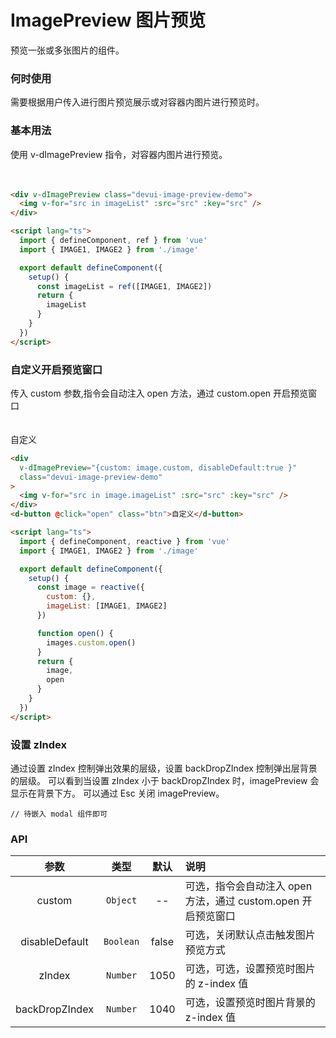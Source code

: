 # ImagePreview 图片预览

预览一张或多张图片的组件。

### 何时使用

需要根据用户传入进行图片预览展示或对容器内图片进行预览时。

### 基本用法

使用 v-dImagePreview 指令，对容器内图片进行预览。

<div v-dImagePreview class="devui-image-preview-demo">
  <img v-for="src in imageList" :src="src" :key="src" />
</div>

```html
<div v-dImagePreview class="devui-image-preview-demo">
  <img v-for="src in imageList" :src="src" :key="src" />
</div>

<script lang="ts">
  import { defineComponent, ref } from 'vue'
  import { IMAGE1, IMAGE2 } from './image'

  export default defineComponent({
    setup() {
      const imageList = ref([IMAGE1, IMAGE2])
      return {
        imageList
      }
    }
  })
</script>
```

### 自定义开启预览窗口

传入 custom 参数,指令会自动注入 open 方法，通过 custom.open 开启预览窗口

<div v-dImagePreview="{custom: image.custom, disableDefault:true }" class="devui-image-preview-demo">
  <img v-for="src in imageList" :src="src" :key="src" />
</div>
<d-button @click="open" class="btn">自定义</d-button>

```html
<div
  v-dImagePreview="{custom: image.custom, disableDefault:true }"
  class="devui-image-preview-demo"
>
  <img v-for="src in image.imageList" :src="src" :key="src" />
</div>
<d-button @click="open" class="btn">自定义</d-button>

<script lang="ts">
  import { defineComponent, reactive } from 'vue'
  import { IMAGE1, IMAGE2 } from './image'

  export default defineComponent({
    setup() {
      const image = reactive({
        custom: {},
        imageList: [IMAGE1, IMAGE2]
      })

      function open() {
        images.custom.open()
      }
      return {
        image,
        open
      }
    }
  })
</script>
```

### 设置 zIndex

通过设置 zIndex 控制弹出效果的层级，设置 backDropZIndex 控制弹出层背景的层级。
可以看到当设置 zIndex 小于 backDropZIndex 时，imagePreview 会显示在背景下方。
可以通过 Esc 关闭 imagePreview。

```
// 待嵌入 modal 组件即可
```

### API

|      参数      |   类型    | 默认  | 说明                                                          |
| :------------: | :-------: | :---: | :------------------------------------------------------------ |
|     custom     | `Object`  |  --   | 可选，指令会自动注入 open 方法，通过 custom.open 开启预览窗口 |
| disableDefault | `Boolean` | false | 可选，关闭默认点击触发图片预览方式                            |
|     zIndex     | `Number`  | 1050  | 可选，可选，设置预览时图片的 z-index 值                       |
| backDropZIndex | `Number`  | 1040  | 可选，设置预览时图片背景的 z-index 值                         |

<script lang="ts">
  import { defineComponent, ref, reactive } from 'vue'

  export default defineComponent({
    setup() {
      const _imageList = [
        'https://devui.design/components/assets/image1.png',
        'https://devui.design/components/assets/image3.png'
      ]
      const imageList = ref(_imageList)
      const image = reactive({
        custom: {},
        imageList: _imageList
      })

      function open() {
        image.custom.open()
      }
      return {
        imageList,
        image,
        open
      }
    }
  })
</script>

<style lang="scss">
.devui-image-preview-demo {
  display: flex;
  flex-wrap: wrap;
  margin-top: 10px;
  img {
    margin: 10px;
    cursor: pointer;
  }
  .btn {
    margin: 10px;
  }
}
</style>
